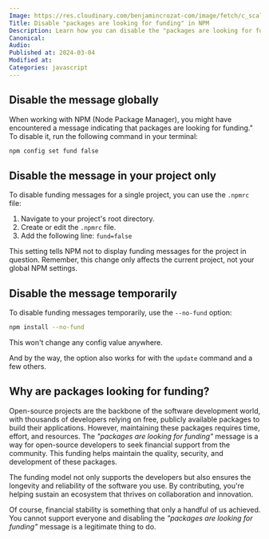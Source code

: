 ```yaml
---
Image: https://res.cloudinary.com/benjamincrozat-com/image/fetch/c_scale,f_webp,q_auto,w_1200/https://github.com/benjamincrozat/content/assets/3613731/527efaf4-30dd-4066-8f8b-1012c05f904d
Title: Disable "packages are looking for funding" in NPM
Description: Learn how you can disable the "packages are looking for funding" messages in your project or globally.
Canonical:
Audio:
Published at: 2024-03-04
Modified at:
Categories: javascript
---
```


## Disable the message globally

When working with NPM (Node Package Manager), you might have encountered a message indicating that packages are looking for funding." To disable it, run the following command in your terminal:

```bash
npm config set fund false
```

## Disable the message in your project only

To disable funding messages for a single project, you can use the `.npmrc` file:

1. Navigate to your project's root directory.
2. Create or edit the `.npmrc` file.
3. Add the following line: `fund=false`

This setting tells NPM not to display funding messages for the project in question. Remember, this change only affects the current project, not your global NPM settings.

## Disable the message temporarily 

To disable funding messages temporarily, use the `--no-fund` option:

```bash
npm install --no-fund
```

This won't change any config value anywhere.

And by the way, the option also works for with the `update` command and a few others.

## Why are packages looking for funding?

Open-source projects are the backbone of the software development world, with thousands of developers relying on free, publicly available packages to build their applications. However, maintaining these packages requires time, effort, and resources. The _"packages are looking for funding"_ message is a way for open-source developers to seek financial support from the community. This funding helps maintain the quality, security, and development of these packages.

The funding model not only supports the developers but also ensures the longevity and reliability of the software you use. By contributing, you're helping sustain an ecosystem that thrives on collaboration and innovation.

Of course, financial stability is something that only a handful of us achieved. You cannot support everyone and disabling the _"packages are looking for funding"_ message is a legitimate thing to do.
